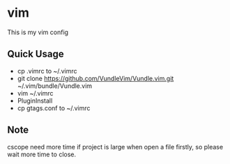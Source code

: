 # vim
This is my vim config

## Quick Usage
* cp .vimrc to ~/.vimrc
* git clone https://github.com/VundleVim/Vundle.vim.git ~/.vim/bundle/Vundle.vim
* vim ~/.vimrc
* PluginInstall
* cp gtags.conf to ~/.vimrc

## Note
cscope need more time if project is large when open a file firstly, so please wait more time to close.

